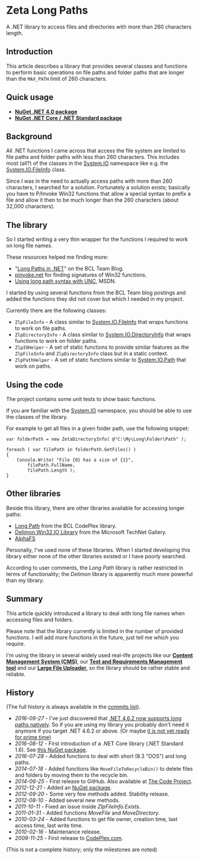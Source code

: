 # Zeta Long Paths

A .NET library to access files and directories with more than 260 characters length.

<!--[![Build state](https://travis-ci.org/UweKeim/ZetaLongPaths.svg?branch=master)](https://travis-ci.org/UweKeim/ZetaLongPaths "Travis CI build status")-->

## Introduction

This article describes a library that provides several classes and functions to perform basic operations on file paths and folder paths that are longer than the `MAX_PATH` limit of 260 characters.

## Quick usage

- **[NuGet .NET 4.0 package](https://www.nuget.org/packages/ZetaLongPaths)**
- **[NuGet .NET Core / .NET Standard package](https://www.nuget.org/packages/ZetaLongPaths.NetStandard)**

## Background

All .NET functions I came across that access the file system are limited to file paths and folder paths with less than 260 characters. This includes most (all?) of the classes in the [System.IO](http://msdn.microsoft.com/en-us/library/system.io.aspx) namespace like e.g. the [System.IO.FileInfo](http://msdn.microsoft.com/en-us/library/system.io.fileinfo.aspx) class.

Since I was in the need to actually access paths with more than 260 characters, I searched for a solution. Fortunately a solution exists; basically you have to P/Invoke Win32 functions that allow a special syntax to prefix a file and allow it then to be much longer than the 260 characters (about 32,000 characters).

## The library

So I started writing a very thin wrapper for the functions I required to work on long file names.

These resources helped me finding more:

  * "[Long Paths in .NET](http://blogs.msdn.com/bclteam/archive/2007/02/13/long-paths-in-net-part-1-of-3-kim-hamilton.aspx)" on the BCL Team Blog.
  * [pinvoke.net](http://pinvoke.net/) for finding signatures of Win32 functions.
  * [Using long path syntax with UNC](http://msdn.microsoft.com/en-us/library/aa365247.aspx), MSDN.

I started by using several functions from the BCL Team blog postings and added the functions they did not cover but which I needed in my project.

Currently there are the following classes:

  * `ZlpFileInfo` - A class similar to [System.IO.FileInfo](http://msdn.microsoft.com/en-us/library/system.io.fileinfo.aspx) that wraps functions to work on file paths.
  * `ZlpDirectoryInfo` - A class similar to [System.IO.DirectoryInfo](http://msdn.microsoft.com/en-us/library/system.io.directoryinfo.aspx) that wraps functions to work on folder paths.
  * `ZlpIOHelper` - A set of static functions to provide similar features as the `ZlpFileInfo` and `ZlpDirectoryInfo` class but in a static context.
  * `ZlpPathHelper` - A set of static functions similar to [System.IO.Path](http://msdn.microsoft.com/en-us/library/system.io.path.aspx) that work on paths.

## Using the code

The project contains some unit tests to show basic functions.

If you are familiar with the [System.IO](http://msdn.microsoft.com/en-us/library/system.io.aspx) namespace, you should be able to use the classes of the library.

For example to get all files in a given folder path, use the following snippet:

    var folderPath = new ZetaDirectoryInfo( @"C:\My\Long\Folder\Path" );
	 
    foreach ( var filePath in folderPath.GetFiles() )
    {
        Console.Write( "File {0} has a size of {1}", 
            filePath.FullName, 
            filePath.Length );
    }

## Other libraries

Beside this library, there are other libraries available for accessing longer paths:

- [Long Path](http://bcl.codeplex.com/releases/view/42783) from the BCL CodePlex library.
- [Delimon.Win32.IO Library](https://gallery.technet.microsoft.com/DelimonWin32IO-Library-V40-7ff6b16c) from the Microsoft TechNet Gallery.
- [AlphaFS](https://github.com/alphaleonis/AlphaFS)

Personally, I've used none of these libraries. When I started developing this library either none of the other libraries existed or I have poorly searched.

According to user comments, the _Long Path_ library is rather restricted in terms of functionality; the _Delimon_ library is apparently much more powerful than my library.

## Summary

This article quickly introduced a library to deal with long file names when accessing files and folders.

Please note that the library currently is limited in the number of provided functions. I will add more functions in the future, just tell me which you require.

I'm using the library in several widely used real-life projects like our **[Content Management System (CMS)](https://www.zeta-producer.com)**, our **[Test and Requirements Management tool](https://www.zeta-test.com)** and our **[Large File Uploader](https://www.zeta-uploader.com)**, so the library should be rather stable and reliable.

## History

(The full history is always available in the [commits list](https://github.com/UweKeim/ZetaLongPaths/commits/master)).

  * *2016-09-27* - I've just discovered that [.NET 4.6.2 now supports long paths natively](https://blogs.msdn.microsoft.com/dotnet/2016/08/02/announcing-net-framework-4-6-2/). So if you are using my library you probably don't need it anymore if you target .NET 4.6.2 or above. (Or maybe [it is not yet ready for prime time](https://blogs.msdn.microsoft.com/jeremykuhne/2016/07/30/net-4-6-2-and-long-paths-on-windows-10/))
  * *2016-08-12* - First introduction of a .NET Core library (.NET Standard 1.6). See [this NuGet package](https://www.nuget.org/packages/ZetaLongPaths.NetStandard).
  * *2016-07-28* - Added functions to deal with short (8.3 "DOS") and long paths.
  * *2014-07-18* - Added functions like `MoveFileToRecycleBin()` to delete files and folders by moving them to the recycle bin.
  * *2014-06-25* - First release to GitHub. Also available at [The Code Project](http://www.codeproject.com/Articles/44904/Zeta-Long-Paths).
  * *2012-12-21* - Added an [NuGet package](http://nuget.org/packages/ZetaLongPaths).
  * *2012-09-20* - Some very few methods added. Stability release.
  * *2012-08-10* - Added several new methods.
  * *2011-10-11* - Fixed an issue inside _ZlpFileInfo.Exists_.
  * *2011-01-31* - Added functions _MoveFile_ and _MoveDirectory_.
  * *2010-03-24* - Added functions to get file owner, creation time, last access time, last write time.
  * *2010-02-16* - Maintenance release.
  * *2009-11-25* - First release to [CodePlex.com](https://zetalongpaths.codeplex.com).

(This is not a complete history; only the milestones are noted)
